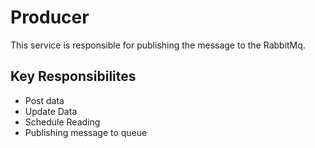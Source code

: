 # Producer
This service is responsible for publishing the message to the RabbitMq.
## Key Responsibilites
- Post data
- Update Data
- Schedule Reading
- Publishing message to queue